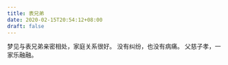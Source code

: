 ```yaml
---
title: 表兄弟
date: 2020-02-15T20:54:12+08:00
draft: false
---
```


梦见与表兄弟亲密相处，家庭关系很好。
没有纠纷，也没有病痛。
父慈子孝，一家乐融融。

